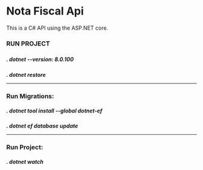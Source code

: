 # Nota Fiscal Api

This is a C# API using the ASP.NET core.

### RUN PROJECT

<h5>

<h5>. dotnet --version: 8.0.100
<h5>. dotnet restore

<hr>
<h3> Run Migrations: </h3> 
<h5>. dotnet tool install --global dotnet-ef
<h5>. dotnet ef database update

<hr>

<h3> Run Project: </h3> 
<h5>. dotnet watch
